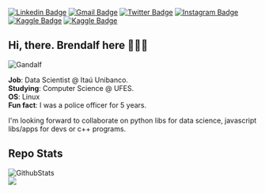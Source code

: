 [![Linkedin Badge](https://img.shields.io/badge/-obrendalf-0077B5?style=flat&logo=Linkedin&logoColor=white&link=https://linkedin.com/in/obrendalf/)](https://linkedin.com/in/obrendalf/)
[![Gmail Badge](https://img.shields.io/badge/-brenophp@gmail.com-D44638?style=flat&logo=Gmail&logoColor=white&link=mailto:brenophp@gmail.com)](mailto:brenophp@gmail.com)
[![Twitter Badge](https://img.shields.io/badge/-obrendalf-55ACEE?style=flat&logo=Twitter&logoColor=white&link=https://twitter.com/obrendalf)](https://twitter.com/obrendalf)
[![Instagram Badge](https://img.shields.io/badge/-obrendalf-DD2A7B?style=flat&logo=Instagram&logoColor=white&link=https://instagram.com/obrendalf)](https://instagram.com/obrendalf)
[![Kaggle Badge](https://img.shields.io/badge/-brendalf-55ACEE?style=flat&logo=Kaggle&logoColor=white&link=https://kaggle.com/brendalf)](https://kaggle.com/brendalf)
[![Kaggle Badge](https://img.shields.io/badge/-brendalf-444444?style=flat&logo=Medium&logoColor=white&link=https://medium.com/@brendalf)](https://medium.com/@brendalf)

## Hi, there. Brendalf here 🙋🏽‍♂️

![Gandalf](https://thumbs.gfycat.com/SelfreliantInfatuatedJumpingbean-max-1mb.gif)

**Job**: Data Scientist @ Itaú Unibanco.<br>
**Studying**: Computer Science @ UFES.<br>
**OS**: Linux<br>
**Fun fact**: I was a police officer for 5 years.<br>


I'm looking forward to collaborate on python libs for data science,
javascript libs/apps for devs or c++ programs.

## Repo Stats
![GithubStats](https://github-readme-stats.vercel.app/api?username=brendalf&show_icons=true)<br>
<img src="http://views.whatilearened.today/views/github/brendalf/views.svg">
